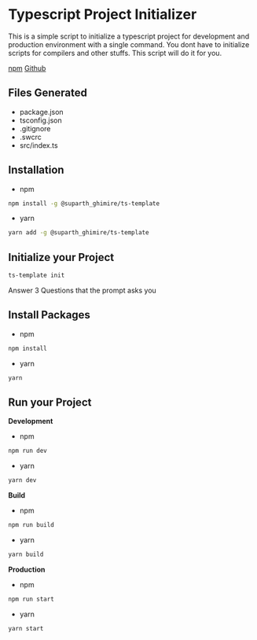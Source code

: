 # Typescript Project Initializer

This is a simple script to initialize a typescript project for development and production environment with a single command. You dont have to initialize scripts for compilers and other stuffs. This script will do it for you.

[npm](https://www.npmjs.com/package/@suparth_ghimire/ts-template)
[Github](https://github.com/suparthghimire/ts-template)

## Files Generated

- package.json
- tsconfig.json
- .gitignore
- .swcrc
- src/index.ts

## Installation

- npm

```bash
npm install -g @suparth_ghimire/ts-template
```

- yarn

```bash
yarn add -g @suparth_ghimire/ts-template
```

## Initialize your Project

```bash
ts-template init
```

Answer 3 Questions that the prompt asks you

## Install Packages

- npm

```bash
npm install
```

- yarn

```bash
yarn
```

## Run your Project

**Development**

- npm

```bash
npm run dev
```

- yarn

```bash
yarn dev
```

**Build**

- npm

```bash
npm run build
```

- yarn

```bash
yarn build
```

**Production**

- npm

```bash
npm run start
```

- yarn

```bash
yarn start
```
